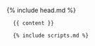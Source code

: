 <!DOCTYPE html>
<html lang="en">

  {% include head.md %}

  <body>
      
      {{ content }}

      {% include scripts.md %}
      
  </body>
</html>
